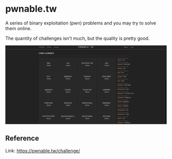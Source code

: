 # pwnable.tw

A series of binary exploitation (pwn) problems and you may try to solve them online.

The quantity of challenges isn't much, but the quality is pretty good.

![index](../../assets/pwnabletw1.png)

## Reference

Link: https://pwnable.tw/challenge/